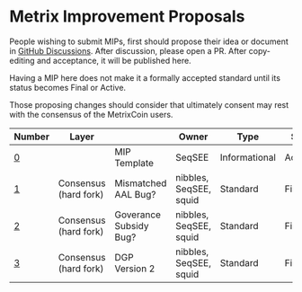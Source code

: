# Metrix Improvement Proposals
People wishing to submit MIPs, first should propose their idea or document in [GitHub Discussions](https://github.com/TheLindaProjectInc/MIPs/discussions). After discussion, please open a PR. After copy-editing and acceptance, it will be published here.

Having a MIP here does not make it a formally accepted standard until its status becomes Final or Active.

Those proposing changes should consider that ultimately consent may rest with the consensus of the MetrixCoin users.

| Number            | Layer                 |                                                                                | Owner                                  | Type          | Status   |
| ----------------- | --------------------- | ------------------------------------------------------------------------------ | -------------------------------------- | ------------- | -------- |
| [0](/mip-0.md)    |                       | MIP Template                                                                   | SeqSEE                                 | Informational | Accepted |
| [1](/mip-1.md)    | Consensus (hard fork) | Mismatched AAL Bug?                                                            | nibbles, SeqSEE, squid                 | Standard      | Final    |
| [2](/mip-2.md)    | Consensus (hard fork) | Goverance Subsidy Bug?                                                         | nibbles, SeqSEE, squid                 | Standard      | Final    |
| [3](/mip-3.md)    | Consensus (hard fork) | DGP Version 2                                                                  | nibbles, SeqSEE, squid                 | Standard      | Final    |